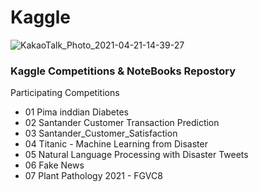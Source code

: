 # Kaggle
![KakaoTalk_Photo_2021-04-21-14-39-27](https://user-images.githubusercontent.com/68190553/115502285-a370fe80-a2af-11eb-95eb-fd0c26887f4f.png)
### Kaggle Competitions & NoteBooks Repostory

 Participating Competitions
 - 01 Pima inddian Diabetes 
 - 02 Santander Customer Transaction Prediction
 - 03 Santander_Customer_Satisfaction
 - 04 Titanic - Machine Learning from Disaster
 - 05 Natural Language Processing with Disaster Tweets
 - 06 Fake News
 - 07 Plant Pathology 2021 - FGVC8
